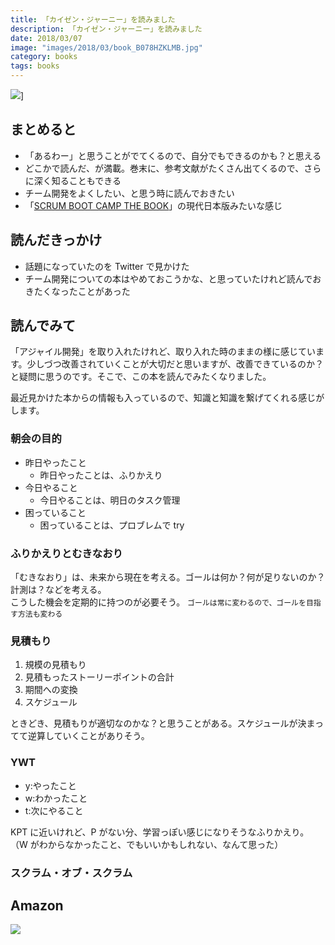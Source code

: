 ```yaml
---
title: 「カイゼン・ジャーニー」を読みました
description: 「カイゼン・ジャーニー」を読みました
date: 2018/03/07
image: "images/2018/03/book_B078HZKLMB.jpg"
category: books
tags: books
---
```


![](/images/2020/11/cat1.jpg)]

## まとめると

- 「あるわー」と思うことがでてくるので、自分でもできるのかも？と思える
- どこかで読んだ、が満載。巻末に、参考文献がたくさん出てくるので、さらに深く知ることもできる
- チーム開発をよくしたい、と思う時に読んでおきたい
- 「[SCRUM BOOT CAMP THE BOOK](https://www.amazon.co.jp/dp/B00DIM6BMI/)」の現代日本版みたいな感じ

## 読んだきっかけ

- 話題になっていたのを Twitter で見かけた
- チーム開発についての本はやめておこうかな、と思っていたけれど読んでおきたくなったことがあった

## 読んでみて

「アジャイル開発」を取り入れたけれど、取り入れた時のままの様に感じています。少しづつ改善されていくことが大切だと思いますが、改善できているのか？と疑問に思うのです。そこで、この本を読んでみたくなりました。

最近見かけた本からの情報も入っているので、知識と知識を繋げてくれる感じがします。

### 朝会の目的

- 昨日やったこと
  - 昨日やったことは、ふりかえり
- 今日やること
  - 今日やることは、明日のタスク管理
- 困っていること
  - 困っていることは、プロブレムで try

### ふりかえりとむきなおり

「むきなおり」は、未来から現在を考える。ゴールは何か？何が足りないのか？計測は？などを考える。  
こうした機会を定期的に持つのが必要そう。 `ゴールは常に変わるので、ゴールを目指す方法も変わる`

### 見積もり

1. 規模の見積もり
2. 見積もったストーリーポイントの合計
3. 期間への変換
4. スケジュール

ときどき、見積もりが適切なのかな？と思うことがある。スケジュールが決まってて逆算していくことがありそう。

### YWT

- y:やったこと
- w:わかったこと
- t:次にやること

KPT に近いけれど、P がない分、学習っぽい感じになりそうなふりかえり。
（W がわからなかったこと、でもいいかもしれない、なんて思った）

### スクラム・オブ・スクラム

## Amazon

[![](http://images-jp.amazon.com/images/P/B078HZKLMB.09.MAIN._SCLZZZZZZZ_.jpg)](https://www.amazon.co.jp/dp/B078HZKLMB/)
